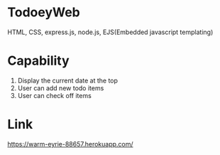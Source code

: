 # TodoeyWeb
HTML, CSS, express.js, node.js, EJS(Embedded javascript templating)  

# Capability 
1. Display the current date at the top 
2. User can add new todo items 
3. User can check off items 

# Link 
https://warm-eyrie-88657.herokuapp.com/

